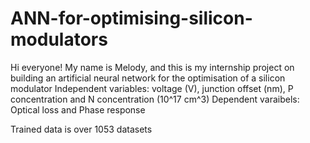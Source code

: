 # ANN-for-optimising-silicon-modulators
Hi everyone!
My name is Melody, and this is my internship project on building an artificial neural network for the optimisation of a silicon modulator
Independent variables: voltage (V), junction offset (nm), P concentration and N concentration (10^17 cm^3)
Dependent varaibels: Optical loss and Phase response

Trained data is over 1053 datasets
